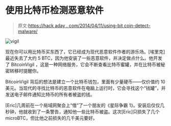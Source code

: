 # 使用比特币检测恶意软件

> 原文:[https://hack aday . com/2014/04/11/using-bit coin-detect-malware/](https://hackaday.com/2014/04/11/using-bitcoin-to-detect-malware/)

![vigil](../Images/7e506b33950b2f1589e19f6bdde4ab32.png)

现在你可以用比特币买东西了，它已经成为现代恶意软件作者的游乐场。[埃里克]最近失去了大约 5 BTC，因为他安装了一些恶意软件，并决定做点什么。他开发了 BitcoinVigil ，这是一种网络服务，它会不断查看比特币蜜罐，并在比特币被秘密转移时提醒你。

BitcoinVigil 背后的想法是建立一个比特币钱包，里面有少量硬币——仅价值约 10 美元。当现代的寻找比特币的恶意软件在电脑上运行时，它会寻找这个“钱罐”，并发送电子邮件通知比特币的所有者被盗的钱。

[Eric]几周前在一个局域网聚会上“借”了一个朋友的《星际争霸 1》。安装后仅仅几秒钟，他就收到了一条警告，通知他一些比特币被盗。这次[Eric]只损失了几个 microBTC，但比他之前损失的几千美元要好。